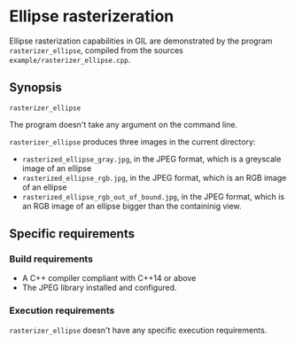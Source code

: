 # Ellipse rasterizeration

Ellipse rasterization capabilities in GIL are demonstrated by the program `rasterizer_ellipse`, compiled from the sources `example/rasterizer_ellipse.cpp`.

## Synopsis

`rasterizer_ellipse`

The program doesn't take any argument on the command line.

`rasterizer_ellipse` produces three images in the current directory:
- `rasterized_ellipse_gray.jpg`, in the JPEG format, which is a greyscale image of an ellipse
- `rasterized_ellipse_rgb.jpg`, in the JPEG format, which is an RGB image of an ellipse
- `rasterized_ellipse_rgb_out_of_bound.jpg`, in the JPEG format, which is an RGB image of an ellipse bigger than the containinig view.

## Specific requirements

### Build requirements

- A C++ compiler compliant with C++14 or above
- The JPEG library installed and configured.

### Execution requirements

`rasterizer_ellipse` doesn't have any specific execution requirements.
